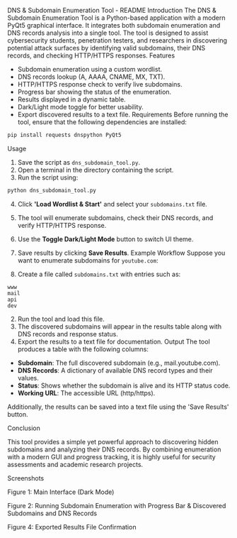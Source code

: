 DNS & Subdomain Enumeration Tool - README
Introduction
The DNS & Subdomain Enumeration Tool is a Python-based application with a modern PyQt5 graphical interface. It integrates both subdomain enumeration and DNS records analysis into a single tool. The tool is designed to assist cybersecurity students, penetration testers, and researchers in discovering potential attack surfaces by identifying valid subdomains, their DNS records, and checking HTTP/HTTPS responses.
Features
- Subdomain enumeration using a custom wordlist.
- DNS records lookup (A, AAAA, CNAME, MX, TXT).
- HTTP/HTTPS response check to verify live subdomains.
- Progress bar showing the status of the enumeration.
- Results displayed in a dynamic table.
- Dark/Light mode toggle for better usability.
- Export discovered results to a text file.
Requirements
Before running the tool, ensure that the following dependencies are installed:

```bash
pip install requests dnspython PyQt5
```
Usage
1. Save the script as `dns_subdomain_tool.py`.
2. Open a terminal in the directory containing the script.
3. Run the script using:

```bash
python dns_subdomain_tool.py
```

4. Click **'Load Wordlist & Start'** and select your `subdomains.txt` file.
5. The tool will enumerate subdomains, check their DNS records, and verify HTTP/HTTPS response.
6. Use the **Toggle Dark/Light Mode** button to switch UI theme.
7. Save results by clicking **Save Results**.
Example Workflow
Suppose you want to enumerate subdomains for `youtube.com`:

1. Create a file called `subdomains.txt` with entries such as:
```
www
mail
api
dev
```
2. Run the tool and load this file.
3. The discovered subdomains will appear in the results table along with DNS records and response status.
4. Export the results to a text file for documentation.
Output
The tool produces a table with the following columns:
- **Subdomain**: The full discovered subdomain (e.g., mail.youtube.com).
- **DNS Records**: A dictionary of available DNS record types and their values.
- **Status**: Shows whether the subdomain is alive and its HTTP status code.
- **Working URL**: The accessible URL (http/https).

Additionally, the results can be saved into a text file using the 'Save Results' button.

Conclusion

This tool provides a simple yet powerful approach to discovering hidden subdomains and analyzing their DNS records. 
By combining enumeration with a modern GUI and progress tracking, it is highly useful for security assessments and academic research projects.



Screenshots

Figure 1: Main Interface (Dark Mode)

 
Figure 2: Running Subdomain Enumeration with Progress Bar & Discovered Subdomains and DNS Records 


 

Figure 4: Exported Results File Confirmation

 
